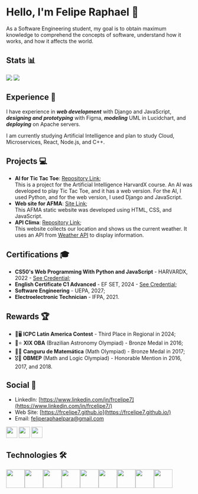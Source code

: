 # Hello, I'm Felipe Raphael 👋

As a Software Engineering student, my goal is to obtain maximum knowledge to comprehend the concepts of software, understand how it works, and how it affects the world.

## Stats 📊
<img src="https://github-readme-streak-stats.herokuapp.com/?user=frcelipe7&theme=dark&count_private=true&bg_color=0d1116&title_color=ce09ec&text_color=a4aacb"> <img src="https://github-readme-stats.vercel.app/api/top-langs/?username=frcelipe7&layout=compact&theme=dark">

## Experience 💼
I have experience in ***web development*** with Django and JavaScript, ***designing and prototyping*** with Figma, ***modeling*** UML in Lucidchart, and ***deploying*** on Apache servers.

I am currently studying Artificial Intelligence and plan to study Cloud, Microservices, React, Node.js, and C++.

## Projects 💻
- **AI for Tic Tac Toe**: [Repository Link](https://github.com/Engenharia-de-Software-da-UEPA/ia-jogo-da-velha); <br>
  This is a project for the Artificial Intelligence HarvardX course. An AI was developed to play Tic Tac Toe, and it has a web version. For the AI, I used Python, and for the web version, I used Django and JavaScript.
- **Web site for AFMA**: [Site Link](https://filhasdomel.github.io/site/); <br>
  This AFMA static website was developed using HTML, CSS, and JavaScript.
- **API Clima**: [Repository Link](https://github.com/frcelipe7/api-clima); <br>
  This website collects our location and shows us the current weather. It uses an API from [Weather API](https://openweathermap.org/api) to display information.

## Certifications 🎓
- **CS50's Web Programming With Python and JavaScript** - HARVARDX, 2022 - [See Credential](https://certificates.cs50.io/cbce5229-c2f3-453f-8bcc-4992ef105792.pdf?size=letter);
- **English Certificate C1 Advanced** - EF SET, 2024 - [See Credential](https://cert.efset.org/ngxuh7);
- **Software Engineering** - UEPA, 2027;
- **Electroelectronic Technician** - IFPA, 2021.

## Rewards 🏆
- 🥉🖥️ **ICPC Latin America Contest** - Third Place in Regional in 2024;
- 🥉⭐ **XIX OBA** (Brazilian Astronomy Olympiad) - Bronze Medal in 2016;
- 🥉➗ **Canguru de Matemática** (Math Olympiad) - Bronze Medal in 2017;
- 🎖️🧮 **OBMEP** (Math and Logic Olympiad) - Honorable Mention in 2016, 2017, and 2018.

## Social 🤝
- LinkedIn: [https://www.linkedin.com/in/frcelipe7](https://www.linkedin.com/in/frcelipe7/)
- Web Site: [https://frcelipe7.github.io](https://frcelipe7.github.io/)
- Email: feliperaphaelpara@gmail.com

[<img height="30px" marginLeft="5px" src="https://img.shields.io/badge/LinkedIn-0077B5?style=for-the-badge&logo=linkedin&logoColor=white">](https://www.linkedin.com/in/frcelipe7/)
[<img height="30px" marginLeft="5px" src="https://img.shields.io/badge/website-000000?style=for-the-badge&logo=About.me&logoColor=white">](https://frcelipe7.github.io/)
[<img height="30px" src="https://img.shields.io/badge/Gmail-D14836?style=for-the-badge&logo=gmail&logoColor=white">](mailto:feliperaphaelpara@gmail.com)

<div>
    <h2>Technologies 🛠️</h2>
    <div style="display: flex;" class="tecnologias">
        <img width="50px;" height="50px;" src="https://cdn.jsdelivr.net/gh/devicons/devicon/icons/html5/html5-original.svg" />
        <img width="50px;" height="50px;" src="https://cdn.jsdelivr.net/gh/devicons/devicon/icons/css3/css3-original.svg" />
        <img width="50px;" height="50px;" src="https://cdn.jsdelivr.net/gh/devicons/devicon/icons/javascript/javascript-original.svg" />
        <img width="50px;" height="50px;" src="https://cdn.jsdelivr.net/gh/devicons/devicon/icons/python/python-original.svg" />
        <img width="50px;" height="50px;" src="https://cdn.jsdelivr.net/gh/devicons/devicon/icons/django/django-plain-wordmark.svg" />
        <img width="50px;" height="50px;" src="https://cdn.jsdelivr.net/gh/devicons/devicon/icons/git/git-original.svg" />
        <img width="50px;" height="50px;" src="https://cdn.jsdelivr.net/gh/devicons/devicon@latest/icons/unifiedmodelinglanguage/unifiedmodelinglanguage-original.svg" />
        <img width="50px;" height="50px;" src="https://cdn.jsdelivr.net/gh/devicons/devicon@latest/icons/figma/figma-original.svg" />
        <img width="50px;" height="50px;" src="https://cdn.jsdelivr.net/gh/devicons/devicon@latest/icons/vscode/vscode-original.svg" />
</div>
